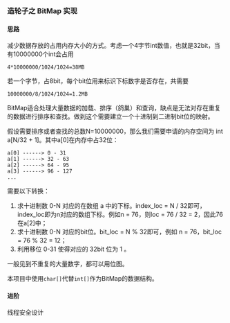 ### 造轮子之 BitMap 实现

#### 思路

减少数据存放的占用内存大小的方式。考虑一个4字节int数值，也就是32bit，当有10000000个int会占用

```
4*10000000/1024/1024=38MB
```

若一个字节，占8bit，每个bit位用来标识下标数字是否存在，共需要

```
10000000/8/1024/1024=1.2MB
```

BitMap适合处理大量数据的加载、排序（鸽巢）和查询，缺点是无法对存在重复的数据进行排序和查找。做到这个需要建立一个十进制到二进制bit位的映射。

假设需要排序或者查找的总数N=10000000，那么我们需要申请的内存空间为 int a[N/32 + 1]。其中a[0]在内存中占32位：

```
a[0] ------> 0 - 31
a[1] ------> 32 - 63
a[2] ------> 64 - 95
a[3] ------> 96 - 127
...
```

需要以下转换：
1. 求十进制数 0-N 对应的在数组 a 中的下标。index_loc = N / 32即可，index_loc即为n对应的数组下标。例如n = 76，则loc = 76 / 32 = 2，因此76在a[2]中；
2. 求十进制数 0-N 对应的bit位。bit_loc = N % 32即可，例如 n = 76，bit_loc = 76 % 32 = 12；
3. 利用移位 0-31 使得对应的 32bit 位为 1 。

一般见到不重复的大量数字，都可以用位图。

本项目中使用`char[]`代替`int[]`作为BitMap的数据结构。

#### 进阶

线程安全设计